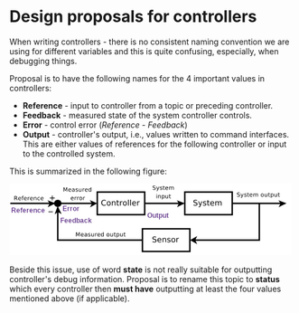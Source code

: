 # Design proposals for controllers

When writing controllers - there is no consistent naming convention we are using for different variables and this is quite confusing, especially, when debugging things.

Proposal is to have the following names for the 4 important values in controllers:

- **Reference** - input to controller from a topic or preceding controller.
- **Feedback** - measured state of the system controller controls.
- **Error** - control error (*Reference* - *Feedback*)
- **Output** - controller's output, i.e., values written to command interfaces. This are either values of references for the following controller or input to the controlled system.

This is summarized in the following figure:

![Control loop with names](images/control_loop_naming.png)

Beside this issue, use of word **state** is not really suitable for outputting controller's debug information.
Proposal is to rename this topic to **status** which every controller then **must have** outputting at least the four values mentioned above (if applicable).

